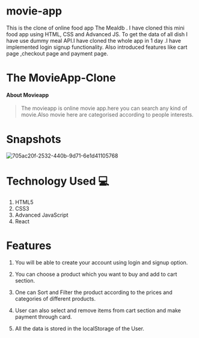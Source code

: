 # movie-app
This is the clone of online food app The Mealdb . I have cloned this mini food app using HTML, CSS and Advanced JS. To get the data of all dish I have use dummy meal API.I have cloned the whole app in 1 day .I have implemented login signup functionality. Also introduced features like cart page ,checkout page and payment page.

# The MovieApp-Clone
#### About Movieapp
>The movieapp is online movie app.here you can search any kind of movie.Also movie here are categorised according to people interests.
>

# Snapshots
![705ac20f-2532-440b-9d71-6e1d41105768](https://media.istockphoto.com/photos/classic-thai-food-dishes-picture-id1312283557?b=1&k=20&m=1312283557&s=170667a&w=0&h=hXAmitFiH9z0mK3GZdMDbkkcSl8Em84LIIlkHnVhpPE=)

# Technology Used :computer: 
1. HTML5
2. CSS3
3. Advanced JavaScript
4. React

# Features
1. You will be able to create your account using login and signup option.

2. You can choose a product which you want to buy and add to cart section.

3. One can Sort and Filter the product according to the prices and categories of different products.

4. User can also select and remove items from cart section and make payment through card.

5. All the data is stored in the localStorage of the User. 

